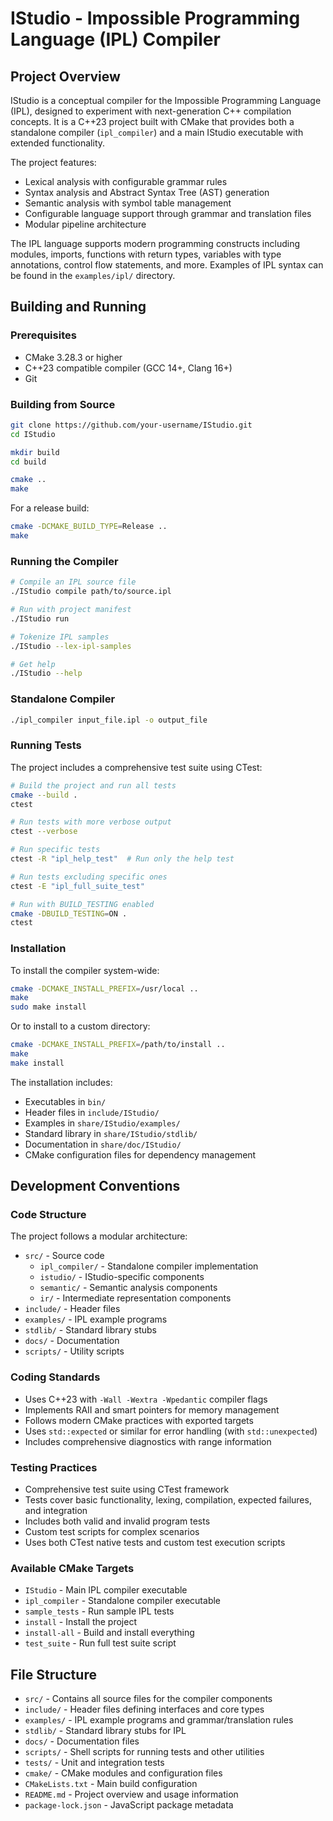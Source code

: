 # IStudio - Impossible Programming Language (IPL) Compiler

## Project Overview

IStudio is a conceptual compiler for the Impossible Programming Language (IPL), designed to experiment with next-generation C++ compilation concepts. It is a C++23 project built with CMake that provides both a standalone compiler (`ipl_compiler`) and a main IStudio executable with extended functionality.

The project features:
- Lexical analysis with configurable grammar rules
- Syntax analysis and Abstract Syntax Tree (AST) generation
- Semantic analysis with symbol table management
- Configurable language support through grammar and translation files
- Modular pipeline architecture

The IPL language supports modern programming constructs including modules, imports, functions with return types, variables with type annotations, control flow statements, and more. Examples of IPL syntax can be found in the `examples/ipl/` directory.

## Building and Running

### Prerequisites
- CMake 3.28.3 or higher
- C++23 compatible compiler (GCC 14+, Clang 16+)
- Git

### Building from Source
```bash
git clone https://github.com/your-username/IStudio.git
cd IStudio

mkdir build
cd build

cmake ..
make
```

For a release build:
```bash
cmake -DCMAKE_BUILD_TYPE=Release ..
make
```

### Running the Compiler
```bash
# Compile an IPL source file
./IStudio compile path/to/source.ipl

# Run with project manifest
./IStudio run

# Tokenize IPL samples
./IStudio --lex-ipl-samples

# Get help
./IStudio --help
```

### Standalone Compiler
```bash
./ipl_compiler input_file.ipl -o output_file
```

### Running Tests
The project includes a comprehensive test suite using CTest:
```bash
# Build the project and run all tests
cmake --build .
ctest

# Run tests with more verbose output
ctest --verbose

# Run specific tests
ctest -R "ipl_help_test"  # Run only the help test

# Run tests excluding specific ones
ctest -E "ipl_full_suite_test"

# Run with BUILD_TESTING enabled
cmake -DBUILD_TESTING=ON .
ctest
```

### Installation
To install the compiler system-wide:
```bash
cmake -DCMAKE_INSTALL_PREFIX=/usr/local ..
make
sudo make install
```

Or to install to a custom directory:
```bash
cmake -DCMAKE_INSTALL_PREFIX=/path/to/install ..
make
make install
```

The installation includes:
- Executables in `bin/`
- Header files in `include/IStudio/`
- Examples in `share/IStudio/examples/`
- Standard library in `share/IStudio/stdlib/`
- Documentation in `share/doc/IStudio/`
- CMake configuration files for dependency management

## Development Conventions

### Code Structure
The project follows a modular architecture:
- `src/` - Source code
  - `ipl_compiler/` - Standalone compiler implementation
  - `istudio/` - IStudio-specific components
  - `semantic/` - Semantic analysis components
  - `ir/` - Intermediate representation components
- `include/` - Header files
- `examples/` - IPL example programs
- `stdlib/` - Standard library stubs
- `docs/` - Documentation
- `scripts/` - Utility scripts

### Coding Standards
- Uses C++23 with `-Wall -Wextra -Wpedantic` compiler flags
- Implements RAII and smart pointers for memory management
- Follows modern CMake practices with exported targets
- Uses `std::expected` or similar for error handling (with `std::unexpected`)
- Includes comprehensive diagnostics with range information

### Testing Practices
- Comprehensive test suite using CTest framework
- Tests cover basic functionality, lexing, compilation, expected failures, and integration
- Includes both valid and invalid program tests
- Custom test scripts for complex scenarios
- Uses both CTest native tests and custom test execution scripts

### Available CMake Targets
- `IStudio` - Main IPL compiler executable
- `ipl_compiler` - Standalone compiler executable
- `sample_tests` - Run sample IPL tests
- `install` - Install the project
- `install-all` - Build and install everything
- `test_suite` - Run full test suite script

## File Structure
- `src/` - Contains all source files for the compiler components
- `include/` - Header files defining interfaces and core types
- `examples/` - IPL example programs and grammar/translation rules
- `stdlib/` - Standard library stubs for IPL
- `docs/` - Documentation files
- `scripts/` - Shell scripts for running tests and other utilities
- `tests/` - Unit and integration tests
- `cmake/` - CMake modules and configuration files
- `CMakeLists.txt` - Main build configuration
- `README.md` - Project overview and usage information
- `package-lock.json` - JavaScript package metadata